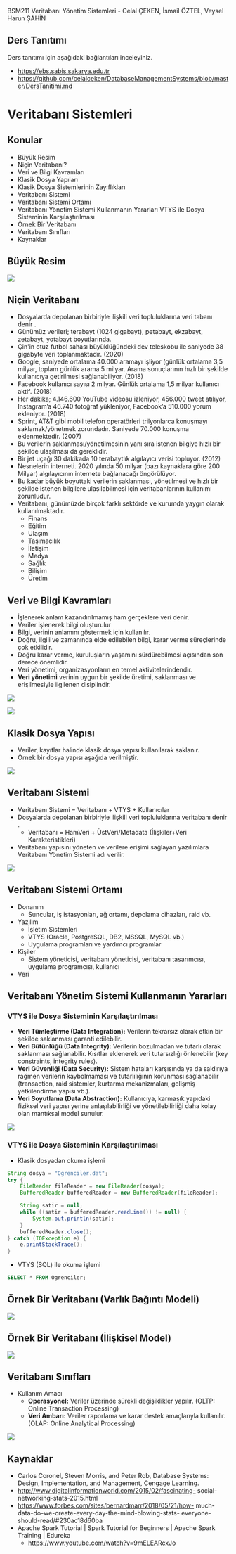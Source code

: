 
BSM211 Veritabanı Yönetim Sistemleri - Celal ÇEKEN, İsmail ÖZTEL, Veysel Harun ŞAHİN

## Ders Tanıtımı

Ders tanıtımı için aşağıdaki bağlantıları inceleyiniz.

* https://ebs.sabis.sakarya.edu.tr
* https://github.com/celalceken/DatabaseManagementSystems/blob/master/DersTanitimi.md

# Veritabanı Sistemleri

## Konular

* Büyük Resim
* Niçin Veritabanı?
* Veri ve Bilgi Kavramları
* Klasik Dosya Yapıları
* Klasik Dosya Sistemlerinin Zayıflıkları
* Veritabanı Sistemi
* Veritabanı Sistemi Ortamı
* Veritabanı Yönetim Sistemi Kullanmanın Yararları VTYS ile Dosya Sisteminin Karşılaştırılması
* Örnek Bir Veritabanı
* Veritabanı Sınıfları
* Kaynaklar


## Büyük Resim

![](Sekiller/01/BuyukResim.png)


## Niçin Veritabanı

* Dosyalarda depolanan birbiriyle ilişkili veri topluluklarına veri tabanı denir .
* Günümüz verileri; terabayt (1024 gigabayt), petabayt, ekzabayt, zetabayt, yotabayt boyutlarında.
* Çin'in otuz futbol sahası büyüklüğündeki dev teleskobu ile saniyede 38 gigabyte veri toplanmaktadır. (2020)
* Google, saniyede ortalama 40.000 aramayı işliyor (günlük ortalama 3,5 milyar, toplam günlük arama 5 milyar. Arama sonuçlarının hızlı bir şekilde kullanıcıya getirilmesi sağlanabiliyor. (2018)
* Facebook kullanıcı sayısı 2 milyar. Günlük ortalama 1,5 milyar kullanıcı aktif. (2018)
* Her dakika; 4.146.600 YouTube videosu izleniyor, 456.000 tweet atılıyor, Instagram’a 46.740 fotoğraf yükleniyor, Facebook’a 510.000 yorum ekleniyor. (2018)
* Sprint, AT&T gibi mobil telefon operatörleri trilyonlarca konuşmayı saklamak/yönetmek zorundadır. Saniyede 70.000 konuşma eklenmektedir. (2007)
* Bu verilerin saklanması/yönetilmesinin yanı sıra istenen bilgiye hızlı bir şekilde ulaşılması da gereklidir.
* Bir jet uçağı 30 dakikada 10 terabaytlık algılayıcı verisi topluyor. (2012)
* Nesnelerin interneti. 2020 yılında 50 milyar (bazı kaynaklara göre 200 Milyar) algılayıcının internete bağlanacağı öngörülüyor.
* Bu kadar büyük boyuttaki verilerin saklanması, yönetilmesi ve hızlı bir şekilde istenen bilgilere ulaşılabilmesi için veritabanlarının kullanımı zorunludur.
* Veritabanı, günümüzde birçok farklı sektörde ve kurumda yaygın olarak kullanılmaktadır.
  + Finans
  + Eğitim
  + Ulaşım
  + Taşımacılık
  + İletişim
  + Medya
  + Sağlık
  + Bilişim
  + Üretim


## Veri ve Bilgi Kavramları

* İşlenerek anlam kazandırılmamış ham gerçeklere veri denir.
* Veriler işlenerek bilgi oluşturulur
* Bilgi, verinin anlamını göstermek için kullanılır.
* Doğru, ilgili ve zamanında elde edilebilen bilgi, karar verme süreçlerinde çok etkilidir.
* Doğru karar verme, kuruluşların yaşamını sürdürebilmesi açısından son derece önemlidir.
* Veri yönetimi, organizasyonların en temel aktivitelerindendir. 
* **Veri yönetimi** verinin uygun bir şekilde üretimi, saklanması ve erişilmesiyle ilgilenen disiplindir.

![](Sekiller/01/AlgilayiciVerileri.png)

![](Sekiller/01/GitVerileri.png)


## Klasik Dosya Yapısı

* Veriler, kayıtlar halinde klasik dosya yapısı kullanılarak saklanır. 
* Örnek bir dosya yapısı aşağıda verilmiştir.

![](Sekiller/01/DosyaYapisi.png)


## Veritabanı Sistemi

* Veritabanı Sistemi = Veritabanı + VTYS + Kullanıcılar
* Dosyalarda depolanan birbiriyle ilişkili veri topluluklarına veritabanı denir .
  + Veritabanı = HamVeri + ÜstVeri/Metadata (İlişkiler+Veri Karakteristikleri)
* Veritabanı yapısını yöneten ve verilere erişimi sağlayan yazılımlara Veritabanı Yönetim Sistemi adı verilir.

![](Sekiller/01/VeritabaniSistemi.png)


## Veritabanı Sistemi Ortamı

* Donanım
  + Suncular, iş istasyonları, ağ ortamı, depolama cihazları, raid vb.
* Yazılım
  + İşletim Sistemleri
  + VTYS (Oracle, PostgreSQL, DB2, MSSQL, MySQL vb.)
  + Uygulama programları ve yardımcı programlar
* Kişiler
  + Sistem yöneticisi, veritabanı yöneticisi, veritabanı tasarımcısı, uygulama programcısı, kullanıcı
* Veri


## Veritabanı Yönetim Sistemi Kullanmanın Yararları
### VTYS ile Dosya Sisteminin Karşılaştırılması

* **Veri Tümleştirme (Data Integration):** Verilerin tekrarsız olarak etkin bir şekilde saklanması garanti edilebilir.
* **Veri Bütünlüğü (Data Integrity):** Verilerin bozulmadan ve tutarlı olarak saklanması sağlanabilir. Kısıtlar eklenerek veri tutarsızlığı önlenebilir (key constraints, integrity rules).
* **Veri Güvenliği (Data Security):** Sistem hataları karşısında ya da saldırıya rağmen verilerin kaybolmaması ve tutarlılığının korunması sağlanabilir (transaction, raid sistemler, kurtarma mekanizmaları, gelişmiş yetkilendirme yapısı vb.).
* **Veri Soyutlama (Data Abstraction):** Kullanıcıya, karmaşık yapıdaki fiziksel veri yapısı yerine anlaşılabilirliği ve yönetilebilirliği daha kolay olan mantıksal model sunulur.


![](Sekiller/01/VeritabaniVeDosyaSistemi.png)


### VTYS ile Dosya Sisteminin Karşılaştırılması

* Klasik dosyadan okuma işlemi

```java
String dosya = "Ogrenciler.dat";
try {
    FileReader fileReader = new FileReader(dosya);
    BufferedReader bufferedReader = new BufferedReader(fileReader);

    String satir = null;
    while ((satir = bufferedReader.readLine()) != null) {
        System.out.println(satir);
    }
    bufferedReader.close();
} catch (IOException e) {
    e.printStackTrace();
}
```

* VTYS (SQL) ile okuma işlemi

```sql
SELECT * FROM Ogrenciler;
```


##  Örnek Bir Veritabanı (Varlık Bağıntı Modeli)

![](Sekiller/01/ETicaret.png)


##  Örnek Bir Veritabanı (İlişkisel Model)

![](Sekiller/01/IliskiselSema.png)


## Veritabanı Sınıfları

* Kullanım Amacı
  + **Operasyonel:** Veriler üzerinde sürekli değişiklikler yapılır. (OLTP: Online Transaction Processing)
  + **Veri Ambarı:** Veriler raporlama ve karar destek amaçlarıyla kullanılır. (OLAP: Online Analytical Processing)

![](Sekiller/01/VeritabaniSiniflariTablo.png)


## Kaynaklar

* Carlos Coronel, Steven Morris, and Peter Rob, Database Systems: Design, Implementation, and Management, Cengage Learning.
* http://www.digitalinformationworld.com/2015/02/fascinating- social-networking-stats-2015.html
* https://www.forbes.com/sites/bernardmarr/2018/05/21/how- much-data-do-we-create-every-day-the-mind-blowing-stats- everyone-should-read/#230ac18d60ba
* Apache Spark Tutorial | Spark Tutorial for Beginners | Apache Spark Training | Edureka
  + https://www.youtube.com/watch?v=9mELEARcxJo
